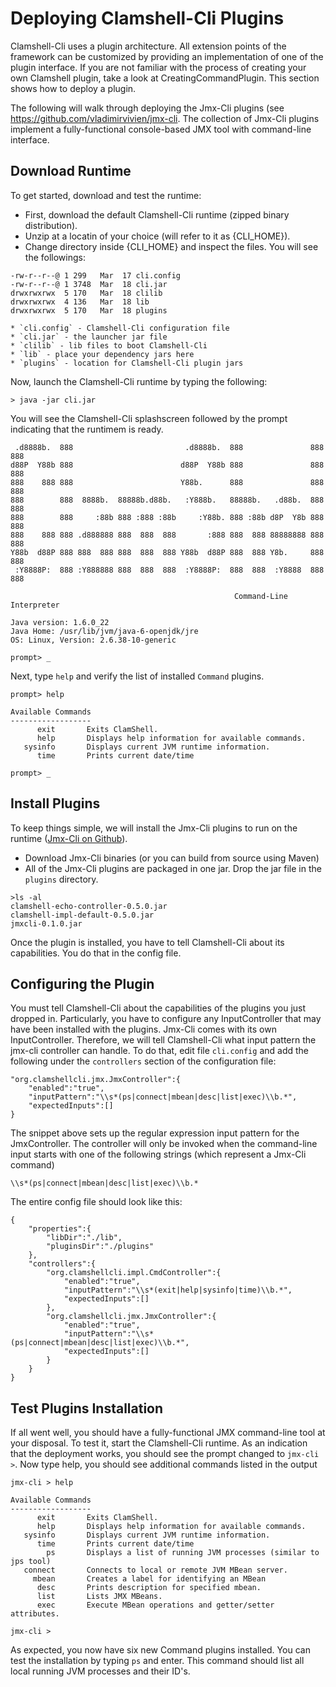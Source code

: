 # Deploying Clamshell-Cli Plugins #
Clamshell-Cli uses a plugin architecture.  All extension points of the framework can be customized by providing an implementation of one of the plugin interface.  If you are not familiar with the  process of creating your own Clamshell plugin, take a look at CreatingCommandPlugin.  This section shows how to deploy a plugin.

The following will walk through deploying the Jmx-Cli plugins (see https://github.com/vladimirvivien/jmx-cli.  The collection of Jmx-Cli plugins implement a fully-functional console-based JMX tool with command-line interface.

## Download Runtime ##
To get started, download and test the runtime:
  * First, download the default Clamshell-Cli runtime (zipped binary distribution).
  * Unzip at a locatin of your choice (will refer to it as {CLI\_HOME}).
  * Change directory inside {CLI\_HOME} and inspect the files.  You will see the followings:
```
-rw-r--r--@ 1 299   Mar  17 cli.config
-rw-r--r--@ 1 3748  Mar  18 cli.jar
drwxrwxrwx  5 170   Mar  18 clilib
drwxrwxrwx  4 136   Mar  18 lib
drwxrwxrwx  5 170   Mar  18 plugins
```
    * `cli.config` - Clamshell-Cli configuration file
    * `cli.jar` - the launcher jar file
    * `clilib` - lib files to boot Clamshell-Cli
    * `lib` - place your dependency jars here
    * `plugins` - location for Clamshell-Cli plugin jars

Now, launch the Clamshell-Cli runtime by typing the following:

`> java -jar cli.jar`

You will see the Clamshell-Cli splashscreen followed by the prompt indicating that the runtimem is ready.

```
 .d8888b.  888                         .d8888b.  888               888 888
d88P  Y88b 888                        d88P  Y88b 888               888 888
888    888 888                        Y88b.      888               888 888
888        888  8888b.  88888b.d88b.   :Y888b.   88888b.   .d88b.  888 888
888        888     :88b 888 :888 :88b     :Y88b. 888 :88b d8P  Y8b 888 888
888    888 888 .d888888 888  888  888       :888 888  888 88888888 888 888
Y88b  d88P 888 888  888 888  888  888 Y88b  d88P 888  888 Y8b.     888 888
 :Y8888P:  888 :Y888888 888  888  888  :Y8888P:  888  888  :Y8888  888 888

                                                  Command-Line Interpreter

Java version: 1.6.0_22
Java Home: /usr/lib/jvm/java-6-openjdk/jre
OS: Linux, Version: 2.6.38-10-generic

prompt> _
```

Next, type `help` and verify the list of installed `Command` plugins.

```
prompt> help

Available Commands
------------------
      exit       Exits ClamShell.
      help       Displays help information for available commands.
   sysinfo       Displays current JVM runtime information.
      time       Prints current date/time

prompt> _
```

## Install Plugins ##
To keep things simple, we will install the Jmx-Cli plugins to run on the runtime ([Jmx-Cli on Github](https://github.com/vladimirvivien/jmx-cli)).
  * Download Jmx-Cli binaries (or you can build from source using Maven)
  * All of the Jmx-Cli plugins are packaged in one jar.  Drop the jar file in the `plugins` directory.
```
>ls -al 
clamshell-echo-controller-0.5.0.jar
clamshell-impl-default-0.5.0.jar
jmxcli-0.1.0.jar
```

Once the plugin is installed, you have to tell Clamshell-Cli about its capabilities.  You do that in the config file.

## Configuring the Plugin ##
You must tell Clamshell-Cli about the capabilities of the plugins you just dropped in.  Particularly, you have to configure any InputController that may have been installed with the plugins.  Jmx-Cli comes with its own InputController.  Therefore, we will tell Clamshell-Cli what input pattern the jmx-cli controller can handle.  To do that, edit file `cli.config` and add the following under the `controllers` section of the configuration file:

```
"org.clamshellcli.jmx.JmxController":{
	"enabled":"true",
	"inputPattern":"\\s*(ps|connect|mbean|desc|list|exec)\\b.*",
	"expectedInputs":[]
}
```

The snippet above sets up the regular expression input pattern for the JmxController.  The controller will only be invoked when the command-line input starts with one of the following strings (which represent a Jmx-Cli command)

`\\s*(ps|connect|mbean|desc|list|exec)\\b.*`

The entire config file should look like this:

```
{
    "properties":{
        "libDir":"./lib",
        "pluginsDir":"./plugins"
    },
    "controllers":{
        "org.clamshellcli.impl.CmdController":{
            "enabled":"true",
            "inputPattern":"\\s*(exit|help|sysinfo|time)\\b.*",
            "expectedInputs":[]
        },
        "org.clamshellcli.jmx.JmxController":{
            "enabled":"true",
            "inputPattern":"\\s*(ps|connect|mbean|desc|list|exec)\\b.*",
            "expectedInputs":[]
        }
    }
}
```

## Test Plugins Installation ##
If all went well, you should have a fully-functional JMX command-line tool at your disposal.  To test it, start the Clamshell-Cli runtime.  As an indication that the deployment works, you should see the prompt changed to `jmx-cli >`.  Now type help, you should see additional commands listed in the output

```
jmx-cli > help

Available Commands
------------------
      exit       Exits ClamShell.
      help       Displays help information for available commands.
   sysinfo       Displays current JVM runtime information.
      time       Prints current date/time
        ps       Displays a list of running JVM processes (similar to jps tool)
   connect       Connects to local or remote JVM MBean server.
     mbean       Creates a label for identifying an MBean
      desc       Prints description for specified mbean.
      list       Lists JMX MBeans.
      exec       Execute MBean operations and getter/setter attributes.

jmx-cli > 
```

As expected, you now have six new Command plugins installed.  You can test the installation by typing `ps` and enter.  This command should list all local running JVM processes and their ID's.